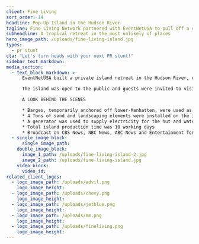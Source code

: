 ```yaml
---
client: Fine Living
sort_order: 14
headline: Pop-Up Island in the Hudson River
tagline: Fine Living Network partnered with EventNetUSA to pull off a one-of-kind PR Stunt promoting the travel and lifestyle channel’s debut in New York.
subheadline: A tropical retreat in the most unlikely of places
hero_image_path: /uploads/fine-living-island.jpg
types:
  - pr stunt
cta: "Let's turn heads with your next PR stunt!"
sidebar_text_markdown:
media_section:
  - text_block_markdown: >-
      EventNetUSA built a private island retreat in the Hudson River, equipped with a climate controlled hut, beach volleyball court and plenty of amenaties for the Hache Family to enjoy during their 7 day tropical vacation.

      The island was open to the public and guests were invited to visit the island using a rented tugboat which made trips from the mainland every 30 minutes

      A LOOK BEHIND THE SCENES

      * Barges, temporarily anchored off lower-Manhatten, were used as the 5,400 squarefoot island’s foundation
      * 4 Tons of sand and landscaping elements were installed on the island for an authentic tropical setting
      * A generator was used to supply electricity for the hut and water tanks enabled fully functioning plumbing
      * Total island production time was 10 working days
      * Broadcast on CBS News, NBC News, ABC News and Entertainment Tonight
  - single_image_block:
      single_image_path:
    double_image_block:
      image_1_path: /uploads/fine-living-island-2.jpg
      image_2_path: /uploads/fine-living-island.jpg
    video_block:
      video_id:
related_client_logos:
  - logo_image_path: /uploads/advil.png
    logo_image_height:
  - logo_image_path: /uploads/chevy.png
    logo_image_height:
  - logo_image_path: /uploads/jetblue.png
    logo_image_height:
  - logo_image_path: /uploads/mm.png
    logo_image_height:
  - logo_image_path: /uploads/fineliving.png
    logo_image_height:
---
```

